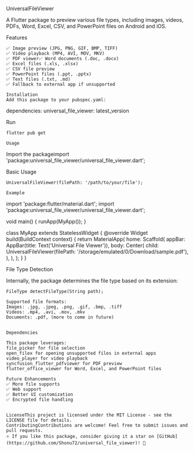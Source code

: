 UniversalFileViewer

A Flutter package to preview various file types, including images, videos, PDFs, Word, Excel, CSV, and PowerPoint files on Android and iOS.

Features
```
✅ Image preview (JPG, PNG, GIF, BMP, TIFF)
✅ Video playback (MP4, AVI, MOV, MKV)
✅ PDF viewer✅ Word documents (.doc, .docx)
✅ Excel files (.xls, .xlsx)
✅ CSV file preview
✅ PowerPoint files (.ppt, .pptx)
✅ Text files (.txt, .md)
✅ Fallback to external app if unsupported

Installation
Add this package to your pubspec.yaml:
```
dependencies:
  universal_file_viewer: latest_version

Run
```
flutter pub get

Usage
```
Import the packageimport 'package:universal_file_viewer/universal_file_viewer.dart';

Basic Usage
```
UniversalFileViewer(filePath: '/path/to/your/file');

Example
```
import 'package:flutter/material.dart';
import 'package:universal_file_viewer/universal_file_viewer.dart';

void main() {
  runApp(MyApp());
}

class MyApp extends StatelessWidget {
  @override
  Widget build(BuildContext context) {
    return MaterialApp(
      home: Scaffold(
        appBar: AppBar(title: Text('Universal File Viewer')),
        body: Center(
          child: UniversalFileViewer(filePath: '/storage/emulated/0/Download/sample.pdf'),
        ),
      ),
    );
  }
}

File Type Detection

Internally, the package determines the file type based on its extension:

```
FileType detectFileType(String path);

Supported file formats:
Images: .jpg, .jpeg, .png, .gif, .bmp, .tiff
Videos: .mp4, .avi, .mov, .mkv
Documents: .pdf, (more to come in future)


Dependencies

This package leverages: 
file_picker for file selection
open_filex for opening unsupported files in external apps
video_player for video playback
syncfusion_flutter_pdfviewer for PDF preview
flutter_office_viewer for Word, Excel, and PowerPoint files

Future Enhancements
✅ More file supports
✅ Web support
✅ Better UI customization
✅ Encrypted file handling


LicenseThis project is licensed under the MIT License - see the LICENSE file for details.
ContributingContributions are welcome! Feel free to submit issues and pull requests.
⭐ If you like this package, consider giving it a star on [GitHub](https://github.com/Shonu72/universal_file_viewer)! 🚀
